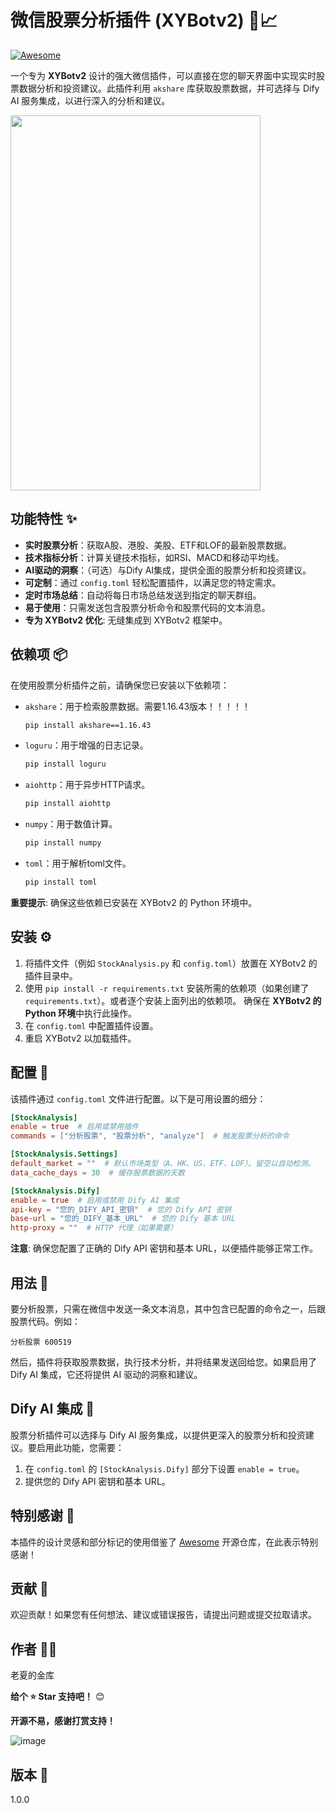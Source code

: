 # 微信股票分析插件 (XYBotv2) 🤖📈

[![Awesome](https://cdn.rawgit.com/sindresorhus/awesome/d7305f38d29fed78fa85652e3a63e154dd8e8829/media/badge.svg)](https://github.com/sindresorhus/awesome)

一个专为 **XYBotv2** 设计的强大微信插件，可以直接在您的聊天界面中实现实时股票数据分析和投资建议。此插件利用 `akshare` 库获取股票数据，并可选择与 Dify AI 服务集成，以进行深入的分析和建议。

<img src="https://github.com/user-attachments/assets/a2627960-69d8-400d-903c-309dbeadf125" width="400" height="600">


## 功能特性 ✨

-   **实时股票分析**：获取A股、港股、美股、ETF和LOF的最新股票数据。
-   **技术指标分析**：计算关键技术指标，如RSI、MACD和移动平均线。
-   **AI驱动的洞察**：（可选）与Dify AI集成，提供全面的股票分析和投资建议。
-   **可定制**：通过 `config.toml` 轻松配置插件，以满足您的特定需求。
-   **定时市场总结**：自动将每日市场总结发送到指定的聊天群组。
-   **易于使用**：只需发送包含股票分析命令和股票代码的文本消息。
-   **专为 XYBotv2 优化**: 无缝集成到 XYBotv2 框架中。

## 依赖项 📦

在使用股票分析插件之前，请确保您已安装以下依赖项：

-   `akshare`：用于检索股票数据。需要1.16.43版本！！！！！ 
    ```bash
    pip install akshare==1.16.43
    ```
-   `loguru`：用于增强的日志记录。
    ```bash
    pip install loguru
    ```
-   `aiohttp`：用于异步HTTP请求。
    ```bash
    pip install aiohttp
    ```
-   `numpy`：用于数值计算。
    ```bash
    pip install numpy
    ```
-   `toml`：用于解析toml文件。
    ```bash
    pip install toml
    ```

**重要提示**: 确保这些依赖已安装在 XYBotv2 的 Python 环境中。

## 安装 ⚙️

1.  将插件文件（例如 `StockAnalysis.py` 和 `config.toml`）放置在 XYBotv2 的插件目录中。
2.  使用 `pip install -r requirements.txt` 安装所需的依赖项（如果创建了 `requirements.txt`）。或者逐个安装上面列出的依赖项。 确保在 **XYBotv2 的 Python 环境**中执行此操作。
3.  在 `config.toml` 中配置插件设置。
4.  重启 XYBotv2 以加载插件。

## 配置 📝

该插件通过 `config.toml` 文件进行配置。以下是可用设置的细分：

```toml
[StockAnalysis]
enable = true  # 启用或禁用插件
commands = ["分析股票", "股票分析", "analyze"]  # 触发股票分析的命令

[StockAnalysis.Settings]
default_market = ""  # 默认市场类型（A、HK、US、ETF、LOF）。留空以自动检测。
data_cache_days = 30  # 缓存股票数据的天数

[StockAnalysis.Dify]
enable = true  # 启用或禁用 Dify AI 集成
api-key = "您的_DIFY_API_密钥"  # 您的 Dify API 密钥
base-url = "您的_DIFY_基本_URL"  # 您的 Dify 基本 URL
http-proxy = ""  # HTTP 代理（如果需要）
```


​**注意**​: 确保您配置了正确的 Dify API 密钥和基本 URL，以便插件能够正常工作。

## 用法 🚀

要分析股票，只需在微信中发送一条文本消息，其中包含已配置的命令之一，后跟股票代码。例如：

```
分析股票 600519
```

然后，插件将获取股票数据，执行技术分析，并将结果发送回给您。如果启用了 Dify AI 集成，它还将提供 AI 驱动的洞察和建议。

## Dify AI 集成 🧠

股票分析插件可以选择与 Dify AI 服务集成，以提供更深入的股票分析和投资建议。要启用此功能，您需要：

1. 在 `config.toml` 的 `[StockAnalysis.Dify]` 部分下设置 `enable = true`。
2. 提供您的 Dify API 密钥和基本 URL。

## 特别感谢 🙏

本插件的设计灵感和部分标记的使用借鉴了 [Awesome](https://github.com/sindresorhus/awesome) 开源仓库，在此表示特别感谢！

## 贡献 🤝

欢迎贡献！如果您有任何想法、建议或错误报告，请提出问题或提交拉取请求。

## 作者 👨‍💻

老夏的金库

**给个 ⭐ Star 支持吧！** 😊

**开源不易，感谢打赏支持！**

![image](https://github.com/user-attachments/assets/2dde3b46-85a1-4f22-8a54-3928ef59b85f)

## 版本 🔢

1.0.0


